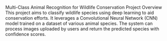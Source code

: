 Multi-Class Animal Recognition for Wildlife Conservation
Project Overview
This project aims to classify wildlife species using deep learning to aid conservation efforts. It leverages a Convolutional Neural Network (CNN) model trained on a dataset of various animal species. The system can process images uploaded by users and return the predicted species with confidence scores.
